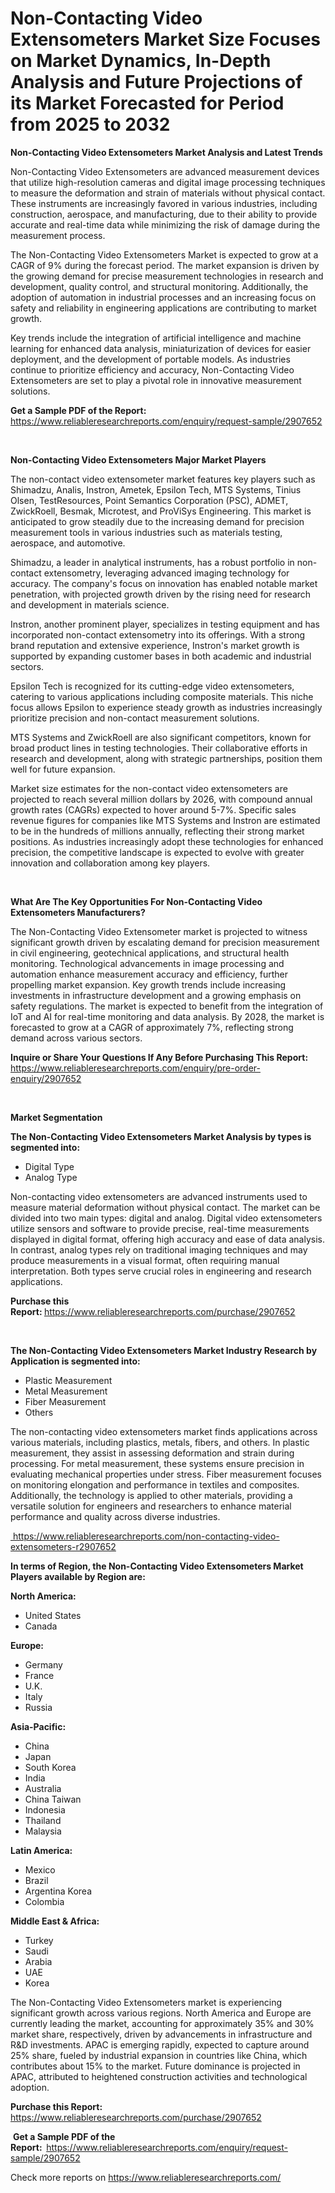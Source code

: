 <p><h1>Non-Contacting Video Extensometers Market Size Focuses on Market Dynamics, In-Depth Analysis and Future Projections of its Market Forecasted for Period from 2025 to 2032</h1></p><p><strong>Non-Contacting Video Extensometers Market Analysis and Latest Trends</strong></p>
<p><p>Non-Contacting Video Extensometers are advanced measurement devices that utilize high-resolution cameras and digital image processing techniques to measure the deformation and strain of materials without physical contact. These instruments are increasingly favored in various industries, including construction, aerospace, and manufacturing, due to their ability to provide accurate and real-time data while minimizing the risk of damage during the measurement process.</p><p>The Non-Contacting Video Extensometers Market is expected to grow at a CAGR of 9% during the forecast period. The market expansion is driven by the growing demand for precise measurement technologies in research and development, quality control, and structural monitoring. Additionally, the adoption of automation in industrial processes and an increasing focus on safety and reliability in engineering applications are contributing to market growth. </p><p>Key trends include the integration of artificial intelligence and machine learning for enhanced data analysis, miniaturization of devices for easier deployment, and the development of portable models. As industries continue to prioritize efficiency and accuracy, Non-Contacting Video Extensometers are set to play a pivotal role in innovative measurement solutions.</p></p>
<p><strong>Get a Sample PDF of the Report:&nbsp;</strong> <a href="https://www.reliableresearchreports.com/enquiry/request-sample/2907652?utm_campaign=2652&utm_medium=2&utm_source=Github&utm_content=ia&utm_term=12032025&utm_id=non-contacting-video-extensometers">https://www.reliableresearchreports.com/enquiry/request-sample/2907652</a></p>
<p>&nbsp;</p>
<p><strong>Non-Contacting Video Extensometers Major Market Players</strong></p>
<p><p>The non-contact video extensometer market features key players such as Shimadzu, Analis, Instron, Ametek, Epsilon Tech, MTS Systems, Tinius Olsen, TestResources, Point Semantics Corporation (PSC), ADMET, ZwickRoell, Besmak, Microtest, and ProViSys Engineering. This market is anticipated to grow steadily due to the increasing demand for precision measurement tools in various industries such as materials testing, aerospace, and automotive.</p><p>Shimadzu, a leader in analytical instruments, has a robust portfolio in non-contact extensometry, leveraging advanced imaging technology for accuracy. The company's focus on innovation has enabled notable market penetration, with projected growth driven by the rising need for research and development in materials science.</p><p>Instron, another prominent player, specializes in testing equipment and has incorporated non-contact extensometry into its offerings. With a strong brand reputation and extensive experience, Instron's market growth is supported by expanding customer bases in both academic and industrial sectors.</p><p>Epsilon Tech is recognized for its cutting-edge video extensometers, catering to various applications including composite materials. This niche focus allows Epsilon to experience steady growth as industries increasingly prioritize precision and non-contact measurement solutions.</p><p>MTS Systems and ZwickRoell are also significant competitors, known for broad product lines in testing technologies. Their collaborative efforts in research and development, along with strategic partnerships, position them well for future expansion.</p><p>Market size estimates for the non-contact video extensometers are projected to reach several million dollars by 2026, with compound annual growth rates (CAGRs) expected to hover around 5-7%. Specific sales revenue figures for companies like MTS Systems and Instron are estimated to be in the hundreds of millions annually, reflecting their strong market positions. As industries increasingly adopt these technologies for enhanced precision, the competitive landscape is expected to evolve with greater innovation and collaboration among key players.</p></p>
<p>&nbsp;</p>
<p><strong>What Are The Key Opportunities For Non-Contacting Video Extensometers Manufacturers?</strong></p>
<p><p>The Non-Contacting Video Extensometer market is projected to witness significant growth driven by escalating demand for precision measurement in civil engineering, geotechnical applications, and structural health monitoring. Technological advancements in image processing and automation enhance measurement accuracy and efficiency, further propelling market expansion. Key growth trends include increasing investments in infrastructure development and a growing emphasis on safety regulations. The market is expected to benefit from the integration of IoT and AI for real-time monitoring and data analysis. By 2028, the market is forecasted to grow at a CAGR of approximately 7%, reflecting strong demand across various sectors.</p></p>
<p><strong>Inquire or Share Your Questions If Any Before Purchasing This Report:</strong> <a href="https://www.reliableresearchreports.com/enquiry/pre-order-enquiry/2907652?utm_campaign=2652&utm_medium=2&utm_source=Github&utm_content=ia&utm_term=12032025&utm_id=non-contacting-video-extensometers">https://www.reliableresearchreports.com/enquiry/pre-order-enquiry/2907652</a></p>
<p>&nbsp;</p>
<p><strong>Market Segmentation</strong></p>
<p><strong>The Non-Contacting Video Extensometers Market Analysis by types is segmented into:</strong></p>
<p><ul><li>Digital Type</li><li>Analog Type</li></ul></p>
<p><p>Non-contacting video extensometers are advanced instruments used to measure material deformation without physical contact. The market can be divided into two main types: digital and analog. Digital video extensometers utilize sensors and software to provide precise, real-time measurements displayed in digital format, offering high accuracy and ease of data analysis. In contrast, analog types rely on traditional imaging techniques and may produce measurements in a visual format, often requiring manual interpretation. Both types serve crucial roles in engineering and research applications.</p></p>
<p><strong>Purchase this Report:&nbsp;</strong><a href="https://www.reliableresearchreports.com/purchase/2907652?utm_campaign=2652&utm_medium=2&utm_source=Github&utm_content=ia&utm_term=12032025&utm_id=non-contacting-video-extensometers">https://www.reliableresearchreports.com/purchase/2907652</a></p>
<p>&nbsp;</p>
<p><strong>The Non-Contacting Video Extensometers Market Industry Research by Application is segmented into:</strong></p>
<p><ul><li>Plastic Measurement</li><li>Metal Measurement</li><li>Fiber Measurement</li><li>Others</li></ul></p>
<p><p>The non-contacting video extensometers market finds applications across various materials, including plastics, metals, fibers, and others. In plastic measurement, they assist in assessing deformation and strain during processing. For metal measurement, these systems ensure precision in evaluating mechanical properties under stress. Fiber measurement focuses on monitoring elongation and performance in textiles and composites. Additionally, the technology is applied to other materials, providing a versatile solution for engineers and researchers to enhance material performance and quality across diverse industries.</p></p>
<p><a href="https://www.reliableresearchreports.com/non-contacting-video-extensometers-r2907652?utm_campaign=2652&utm_medium=2&utm_source=Github&utm_content=ia&utm_term=12032025&utm_id=non-contacting-video-extensometers">&nbsp;https://www.reliableresearchreports.com/non-contacting-video-extensometers-r2907652</a></p>
<p><strong>In terms of Region, the Non-Contacting Video Extensometers Market Players available by Region are:</strong></p>
<p>
    <p> <strong> North America: </strong>
        <ul>
            <li>United States</li>
            <li>Canada</li>
        </ul>
        </p> 
    <p> <strong> Europe: </strong>
        <ul>
            <li>Germany</li>
            <li>France</li>
            <li>U.K.</li>
            <li>Italy</li>
            <li>Russia</li>
        </ul>
        </p> 
    <p> <strong> Asia-Pacific: </strong>
        <ul>
            <li>China</li>
            <li>Japan</li>
            <li>South Korea</li>
            <li>India</li>
            <li>Australia</li>
            <li>China Taiwan</li>
            <li>Indonesia</li>
            <li>Thailand</li>
            <li>Malaysia</li>
        </ul>
        </p> 
    <p> <strong> Latin America: </strong>
        <ul>
            <li>Mexico</li>
            <li>Brazil</li>
            <li>Argentina Korea</li>
            <li>Colombia</li>
        </ul>
        </p> 
    <p> <strong> Middle East & Africa: </strong>
        <ul>
            <li>Turkey</li>
            <li>Saudi</li>
            <li>Arabia</li>
            <li>UAE</li>
            <li>Korea</li>
        </ul>
    </p>
    </p>
<p><p>The Non-Contacting Video Extensometers market is experiencing significant growth across various regions. North America and Europe are currently leading the market, accounting for approximately 35% and 30% market share, respectively, driven by advancements in infrastructure and R&D investments. APAC is emerging rapidly, expected to capture around 25% share, fueled by industrial expansion in countries like China, which contributes about 15% to the market. Future dominance is projected in APAC, attributed to heightened construction activities and technological adoption.</p></p>
<p><strong>Purchase this Report: </strong><a href="https://www.reliableresearchreports.com/purchase/2907652?utm_campaign=2652&utm_medium=2&utm_source=Github&utm_content=ia&utm_term=12032025&utm_id=non-contacting-video-extensometers">https://www.reliableresearchreports.com/purchase/2907652</a></p>
<p>&nbsp;<strong>Get a Sample PDF of the Report:&nbsp;&nbsp;</strong><a href="https://www.reliableresearchreports.com/enquiry/request-sample/2907652?utm_campaign=2652&utm_medium=2&utm_source=Github&utm_content=ia&utm_term=12032025&utm_id=non-contacting-video-extensometers">https://www.reliableresearchreports.com/enquiry/request-sample/2907652</a></p>
<p><strong></strong></p>
<p>Check more reports on <a href="https://www.reliableresearchreports.com/?utm_campaign=2652&utm_medium=2&utm_source=Github&utm_content=ia&utm_term=12032025&utm_id=non-contacting-video-extensometers">https://www.reliableresearchreports.com/</a></p>
